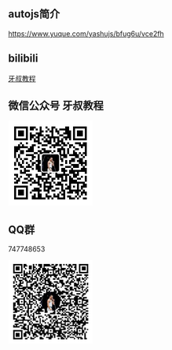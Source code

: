 ## autojs简介
https://www.yuque.com/yashujs/bfug6u/vce2fh

## bilibili

[牙叔教程](https://space.bilibili.com/26079586)


## 微信公众号 牙叔教程

![公众号.jpg](./牙叔教程公众号.jpg)

## QQ群

747748653

![q群.jpg](./牙叔教程q群.png)







